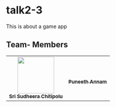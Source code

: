 # talk2-3
This is about a game app

## Team- Members
<table>
<td align="center"><a href="https://github.com/sudheera96"><img src="https://avatars.githubusercontent.com/u/22390581?s=460&u=e2a3ccb663ae34048a4c2233bb9a530d2de29a9c&v=4" width="100px;" alt=""/><br /><sub><b>Sri Sudheera Chitipolu</b></sub></a><br /></td>

 <td align="center"><a href="https://github.com/Puneeth159"><https://github.com/account width="100px;" alt=""/><br /><sub><b>Puneeth Annam</b></sub></a><br /></td>
